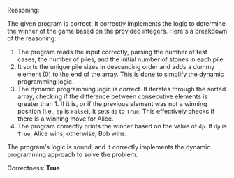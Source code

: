 Reasoning:

The given program is correct. It correctly implements the logic to determine the winner of the game based on the provided integers. Here's a breakdown of the reasoning:

1. The program reads the input correctly, parsing the number of test cases, the number of piles, and the initial number of stones in each pile.
2. It sorts the unique pile sizes in descending order and adds a dummy element (0) to the end of the array. This is done to simplify the dynamic programming logic.
3. The dynamic programming logic is correct. It iterates through the sorted array, checking if the difference between consecutive elements is greater than 1. If it is, or if the previous element was not a winning position (i.e., `dp` is `False`), it sets `dp` to `True`. This effectively checks if there is a winning move for Alice.
4. The program correctly prints the winner based on the value of `dp`. If `dp` is `True`, Alice wins; otherwise, Bob wins.

The program's logic is sound, and it correctly implements the dynamic programming approach to solve the problem.

Correctness: **True**